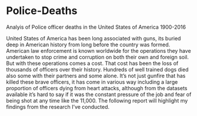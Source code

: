 # Police-Deaths
Analyis of Police officer deaths in the  United States of America 1900-2016 

United States of America has been long associated with guns, its buried deep in American history from long before the country was formed. American law enforcement is known worldwide for the operations they have undertaken to stop crime and corruption on both their own and foreign soil. But with these operations comes a cost. That cost has been the loss of thousands of officers over their history. Hundreds of well trained dogs died also some with their partners and some alone. It’s not just gunfire that has killed these brave officers, it has come in various way including a large proportion of officers dying from heart attacks, although from the datasets available it’s hard to say if it was the constant pressure of the job and fear of being shot at any time like the 11,000. The following report will highlight my findings from the research I’ve conducted.
